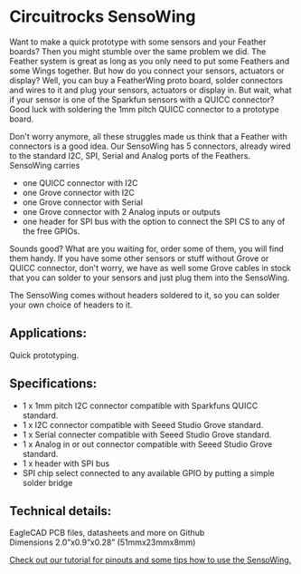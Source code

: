 # Circuitrocks SensoWing

Want to make a quick prototype with some sensors and your Feather boards? Then you might stumble over the same problem we did. 
The Feather system is great as long as you only need to put some Feathers and some Wings together. But how do you connect your sensors, actuators or display?
Well, you can buy a FeatherWing proto board, solder connectors and wires to it and plug your sensors, actuators or display in. But wait, what if your sensor is one of the Sparkfun sensors with a QUICC connector? Good luck with soldering the 1mm pitch QUICC connector to a prototype board.

Don't worry anymore, all these struggles made us think that a Feather with connectors is a good idea.
Our SensoWing has 5 connectors, already wired to the standard I2C, SPI, Serial and Analog ports of the Feathers.
SensoWing carries
- one QUICC connector with I2C
- one Grove connector with I2C
- one Grove connector with Serial
- one Grove connector with 2 Analog inputs or outputs
- one header for SPI bus with the option to connect the SPI CS to any of the free GPIOs.

Sounds good?
What are you waiting for, order some of them, you will find them handy.
If you have some other sensors or stuff without Grove or QUICC connector, don't worry, we have as well some Grove cables in stock that you can solder to your sensors and just plug them into the SensoWing.

The SensoWing comes without headers soldered to it, so you can solder your own choice of headers to it.

## Applications:
Quick prototyping.

## Specifications:
- 1 x 1mm pitch I2C connector compatible with Sparkfuns QUICC standard.
- 1 x I2C connector compatible with Seeed Studio Grove standard.
- 1 x Serial connecter compatible with Seeed Studio Grove standard.
- 1 x Analog in or out connector compatible with Seeed Studio Grove standard.
- 1 x header with SPI bus
- SPI chip select connected to any available GPIO by putting a simple solder bridge

## Technical details:
EagleCAD PCB files, datasheets and more on Github    
Dimensions 2.0”x0.9”x0.28” (51mmx23mmx8mm)

[Check out our tutorial for pinouts and some tips how to use the SensoWing.](https://learn.circuit.rocks/circuitrocks-sensowing)


